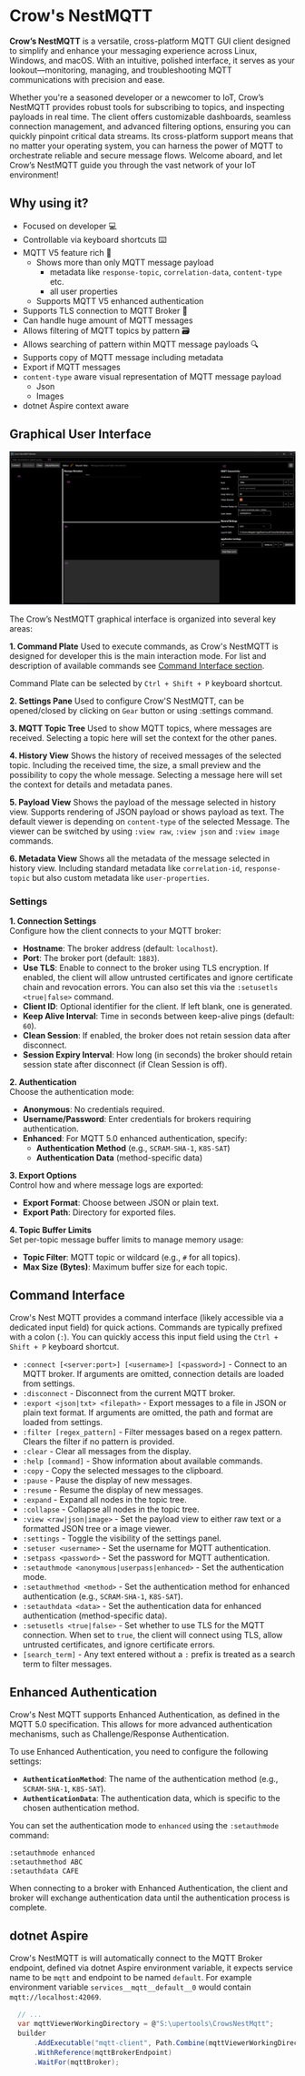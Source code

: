 # Crow's NestMQTT

**Crow’s NestMQTT** is a versatile, cross-platform MQTT GUI client designed to simplify and enhance your messaging experience across Linux, Windows, and macOS. With an intuitive, polished interface, it serves as your lookout—monitoring, managing, and troubleshooting MQTT communications with precision and ease.

Whether you're a seasoned developer or a newcomer to IoT, Crow’s NestMQTT provides robust tools for subscribing to topics, and inspecting payloads in real time. The client offers customizable dashboards, seamless connection management, and advanced filtering options, ensuring you can quickly pinpoint critical data streams. Its cross-platform support means that no matter your operating system, you can harness the power of MQTT to orchestrate reliable and secure message flows. Welcome aboard, and let Crow’s NestMQTT guide you through the vast network of your IoT environment!

## Why using it?

* Focused on developer 💻
* Controllable via keyboard shortcuts ⌨️
* MQTT V5 feature rich 📨
  * Shows more than only MQTT message payload
    * metadata like `response-topic`, `correlation-data`, `content-type`  etc.
    * all user properties
  * Supports MQTT V5 enhanced authentication
* Supports TLS connection to MQTT Broker 🔐
* Can handle huge amount of MQTT messages 
* Allows filtering of MQTT topics by pattern 🗃️
* Allows searching of pattern within MQTT message payloads 🔍
* Supports copy of MQTT message including metadata 
* Export if MQTT messages  
* `content-type` aware visual representation of MQTT message payload 
  * Json
  * Images
* dotnet Aspire context aware

## Graphical User Interface

![](./doc/images/settings_open.png)

The Crow’s NestMQTT graphical interface is organized into several key areas:

**1. Command Plate**
Used to execute commands, as Crow's NestMQTT is designed for developer this is the main interaction mode. For list and description of available commands see [Command Interface section](#command-interface). 

Command Plate can be selected by `Ctrl + Shift + P` keyboard shortcut.

**2. Settings Pane**
Used to configure Crow'S NestMQTT, can be opened/closed by clicking on `Gear` button or using :settings command.

**3. MQTT Topic Tree**
Used to show MQTT topics, where messages are received. Selecting a topic here will set the context for the other panes.

**4. History View**
Shows the history of received messages of the selected topic. Including the received time, the size, a small preview and the possibility to copy the whole message. Selecting a message here will set the context for details and metadata panes.

**5. Payload View**
Shows the payload of the message selected in history view. Supports rendering of JSON payload or shows payload as text. The default viewer is depending on `content-type` of the selected Message. The viewer can be switched by using `:view raw`, `:view json` and `:view image` commands.

**6. Metadata View**
Shows all the metadata of the message selected in history view. Including standard metadata like `correlation-id`, `response-topic` but also custom metadata like `user-properties`. 

### Settings
**1. Connection Settings**  
Configure how the client connects to your MQTT broker:
- **Hostname**: The broker address (default: `localhost`).
- **Port**: The broker port (default: `1883`).
- **Use TLS**: Enable to connect to the broker using TLS encryption. If enabled, the client will allow untrusted certificates and ignore certificate chain and revocation errors. You can also set this via the `:setusetls <true|false>` command.
- **Client ID**: Optional identifier for the client. If left blank, one is generated.
- **Keep Alive Interval**: Time in seconds between keep-alive pings (default: `60`).
- **Clean Session**: If enabled, the broker does not retain session data after disconnect.
- **Session Expiry Interval**: How long (in seconds) the broker should retain session state after disconnect (if Clean Session is off).

**2. Authentication**  
Choose the authentication mode:
- **Anonymous**: No credentials required.
- **Username/Password**: Enter credentials for brokers requiring authentication.
- **Enhanced**: For MQTT 5.0 enhanced authentication, specify:
  - **Authentication Method** (e.g., `SCRAM-SHA-1`, `K8S-SAT`)
  - **Authentication Data** (method-specific data)

**3. Export Options**  
Control how and where message logs are exported:
- **Export Format**: Choose between JSON or plain text.
- **Export Path**: Directory for exported files.

**4. Topic Buffer Limits**  
Set per-topic message buffer limits to manage memory usage:
- **Topic Filter**: MQTT topic or wildcard (e.g., `#` for all topics).
- **Max Size (Bytes)**: Maximum buffer size for each topic.



## Command Interface

Crow's Nest MQTT provides a command interface (likely accessible via a dedicated input field) for quick actions. Commands are typically prefixed with a colon (`:`). You can quickly access this input field using the `Ctrl + Shift + P` keyboard shortcut.

*   `:connect [<server:port>] [<username>] [<password>]` - Connect to an MQTT broker. If arguments are omitted, connection details are loaded from settings.
*   `:disconnect` - Disconnect from the current MQTT broker.
*   `:export <json|txt> <filepath>` - Export messages to a file in JSON or plain text format. If arguments are omitted, the path and format are loaded from settings.
*   `:filter [regex_pattern]` - Filter messages based on a regex pattern. Clears the filter if no pattern is provided.
*   `:clear` - Clear all messages from the display.
*   `:help [command]` - Show information about available commands.
*   `:copy` - Copy the selected messages to the clipboard.
*   `:pause` - Pause the display of new messages.
*   `:resume` - Resume the display of new messages.
*   `:expand` - Expand all nodes in the topic tree.
*   `:collapse` - Collapse all nodes in the topic tree.
*   `:view <raw|json|image>` - Set the payload view to either raw text or a formatted JSON tree or a image viewer.
*   `:settings` - Toggle the visibility of the settings panel.
*   `:setuser <username>` - Set the username for MQTT authentication.
*   `:setpass <password>` - Set the password for MQTT authentication.
*   `:setauthmode <anonymous|userpass|enhanced>` - Set the authentication mode.
*   `:setauthmethod <method>` - Set the authentication method for enhanced authentication (e.g., `SCRAM-SHA-1`, `K8S-SAT`).
*   `:setauthdata <data>` - Set the authentication data for enhanced authentication (method-specific data).
*   `:setusetls <true|false>` - Set whether to use TLS for the MQTT connection. When set to `true`, the client will connect using TLS, allow untrusted certificates, and ignore certificate errors.
*   `[search_term]` - Any text entered without a `:` prefix is treated as a search term to filter messages.

## Enhanced Authentication

Crow's Nest MQTT supports Enhanced Authentication, as defined in the MQTT 5.0 specification. This allows for more advanced authentication mechanisms, such as Challenge/Response Authentication.

To use Enhanced Authentication, you need to configure the following settings:

*   **`AuthenticationMethod`**: The name of the authentication method (e.g., `SCRAM-SHA-1`, `K8S-SAT`).
*   **`AuthenticationData`**: The authentication data, which is specific to the chosen authentication method.

You can set the authentication mode to `enhanced` using the `:setauthmode` command:

```
:setauthmode enhanced
:setauthmethod ABC
:setauthdata CAFE
```

When connecting to a broker with Enhanced Authentication, the client and broker will exchange authentication data until the authentication process is complete.

## dotnet Aspire

Crow's NestMQTT is will automatically connect to the MQTT Broker endpoint, defined via dotnet Aspire environment variable, it expects service name to be `mqtt` and endpoint to be named `default`. For example environment variable `services__mqtt__default__0` would contain `mqtt://localhost:42069`.

```csharp
  // ...
  var mqttViewerWorkingDirectory = @"S:\upertools\CrowsNestMqtt";
  builder
      .AddExecutable("mqtt-client", Path.Combine(mqttViewerWorkingDirectory, "CrowsNestMqtt.App.exe"), mqttViewerWorkingDirectory)
      .WithReference(mqttBrokerEndpoint)
      .WaitFor(mqttBroker);
```
